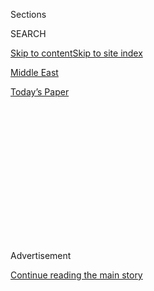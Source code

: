 <div id="app">

<div>

<div>

<div>

<div class="NYTAppHideMasthead css-1q2w90k e1suatyy0">

<div class="section css-ui9rw0 e1suatyy2">

<div class="css-eph4ug er09x8g0">

<div class="css-6n7j50">

</div>

<span class="css-1dv1kvn">Sections</span>

<div class="css-10488qs">

<span class="css-1dv1kvn">SEARCH</span>

</div>

[Skip to content](#site-content)[Skip to site index](#site-index)

</div>

<div id="masthead-section-label" class="css-1wr3we4 eaxe0e00">

[Middle
East](https://www.nytimes3xbfgragh.onion/section/world/middleeast)

</div>

<div class="css-10698na e1huz5gh0">

</div>

</div>

<div id="masthead-bar-one" class="section hasLinks css-15hmgas e1csuq9d3">

<div class="css-uqyvli e1csuq9d0">

</div>

<div class="css-1uqjmks e1csuq9d1">

</div>

<div class="css-9e9ivx">

[](https://myaccount.nytimes3xbfgragh.onion/auth/login?response_type=cookie&client_id=vi)

</div>

<div class="css-1bvtpon e1csuq9d2">

[Today’s
Paper](https://www.nytimes3xbfgragh.onion/section/todayspaper)

</div>

</div>

</div>

</div>

<div data-aria-hidden="false">

<div id="site-content" data-role="main">

<div>

<div class="css-1aor85t" style="opacity:0.000000001;z-index:-1;visibility:hidden">

<div class="css-1hqnpie">

<div class="css-epjblv">

<span class="css-17xtcya">[Middle
East](/section/world/middleeast)</span><span class="css-x15j1o">|</span><span class="css-fwqvlz">Israel
Says It Thwarted a Hezbollah Raid at Lebanon
Border</span>

</div>

<div class="css-k008qs">

<div class="css-1iwv8en">

<span class="css-18z7m18"></span>

<div>

</div>

</div>

<span class="css-1n6z4y">https://nyti.ms/3jK5VY3</span>

<div class="css-1705lsu">

<div class="css-4xjgmj">

<div class="css-4skfbu" data-role="toolbar" data-aria-label="Social Media Share buttons, Save button, and Comments Panel with current comment count" data-testid="share-tools">

  - 
  - 
  - 
  - 
    
    <div class="css-6n7j50">
    
    </div>

  - 

</div>

</div>

</div>

</div>

</div>

</div>

<div id="NYT_TOP_BANNER_REGION" class="css-13pd83m">

</div>

<div id="top-wrapper" class="css-1sy8kpn">

<div id="top-slug" class="css-l9onyx">

Advertisement

</div>

[Continue reading the main
story](#after-top)

<div class="ad top-wrapper" style="text-align:center;height:100%;display:block;min-height:250px">

<div id="top" class="place-ad" data-position="top" data-size-key="top">

</div>

</div>

<div id="after-top">

</div>

</div>

<div>

<div id="sponsor-wrapper" class="css-1hyfx7x">

<div id="sponsor-slug" class="css-19vbshk">

Supported by

</div>

[Continue reading the main
story](#after-sponsor)

<div id="sponsor" class="ad sponsor-wrapper" style="text-align:center;height:100%;display:block">

</div>

<div id="after-sponsor">

</div>

</div>

<div class="css-186x18t">

</div>

<div class="css-1vkm6nb ehdk2mb0">

# Israel Says It Thwarted a Hezbollah Raid at Lebanon Border

</div>

The Israeli military says it repelled a raid by Hezbollah in a disputed
area along its northern border. Hezbollah denied carrying out an
operation. No casualties were reported.

<div class="css-79elbk" data-testid="photoviewer-wrapper">

<div class="css-z3e15g" data-testid="photoviewer-wrapper-hidden">

</div>

<div class="css-1a48zt4 ehw59r15" data-testid="photoviewer-children">

![<span class="css-16f3y1r e13ogyst0" data-aria-hidden="true">Israeli
armored vehicles along the border with Lebanon on
Monday. </span><span class="css-cnj6d5 e1z0qqy90" itemprop="copyrightHolder"><span class="css-1ly73wi e1tej78p0">Credit...</span><span><span>Jalaa
Marey/Agence France-Presse — Getty
Images</span></span></span>](https://static01.graylady3jvrrxbe.onion/images/2020/07/27/world/27israel-lebanon/merlin_174994035_61f0324c-02cf-4c60-b221-711b13fee908-articleLarge.jpg?quality=75&auto=webp&disable=upscale)

</div>

</div>

<div class="css-18e8msd">

<div class="css-vp77d3 epjyd6m0">

<div class="css-hus3qt ey68jwv0" data-aria-hidden="true">

[![Isabel
Kershner](https://static01.graylady3jvrrxbe.onion/images/2018/10/12/multimedia/author-isabel-kershner/author-isabel-kershner-thumbLarge.png
"Isabel Kershner")](https://www.nytimes3xbfgragh.onion/by/isabel-kershner)

</div>

<div class="css-1baulvz">

By [<span class="css-1baulvz last-byline" itemprop="name">Isabel
Kershner</span>](https://www.nytimes3xbfgragh.onion/by/isabel-kershner)

</div>

</div>

  - 
    
    <div class="css-ld3wwf e16638kd2">
    
    July 27,
    2020
    
    </div>

  - 
    
    <div class="css-4xjgmj">
    
    <div class="css-d8bdto" data-role="toolbar" data-aria-label="Social Media Share buttons, Save button, and Comments Panel with current comment count" data-testid="share-tools">
    
      - 
      - 
      - 
      - 
        
        <div class="css-6n7j50">
        
        </div>
    
      - 
    
    </div>
    
    </div>

</div>

</div>

<div class="section meteredContent css-1r7ky0e" name="articleBody" itemprop="articleBody">

<div class="css-1fanzo5 StoryBodyCompanionColumn">

<div class="css-53u6y8">

JERUSALEM — The Israeli military said Monday that it had thwarted a raid
by a Hezbollah “terrorist squad” in a disputed area along its northern
border with Lebanon, resulting in an exchange of fire that capped days
of mounting tension there.

An Israeli military spokesman said that a small squad armed with assault
rifles had crossed an unfenced section of the boundary into Israel by a
few yards.

Israeli forces responded, firing small arms, tank guns and then
artillery, the spokesman, Lt. Col. Jonathan Conricus, said. The squad
fled back into Lebanon, he said, and then fired back at Israel.

Hezbollah, the Lebanese militant organization, denied that there had
been an exchange of fire, saying the only firing had come from the
Israeli side.

</div>

</div>

<div class="css-1fanzo5 StoryBodyCompanionColumn">

<div class="css-53u6y8">

“Everything that the enemy’s media is claiming in terms of foiling an
infiltration operation” is “absolutely not true,” Hezbollah said in a
statement. “It is an attempt to invent false and mythical victories.”

No casualties were reported by either side.

</div>

</div>

<div class="css-79elbk" data-testid="photoviewer-wrapper">

<div class="css-z3e15g" data-testid="photoviewer-wrapper-hidden">

</div>

<div class="css-1a48zt4 ehw59r15" data-testid="photoviewer-children">

![<span class="css-16f3y1r e13ogyst0" data-aria-hidden="true">Smoke
rising above Shebaa Farms on
Monday.</span><span class="css-cnj6d5 e1z0qqy90" itemprop="copyrightHolder"><span class="css-1ly73wi e1tej78p0">Credit...</span><span>Atef
Safadi/EPA, via
Shutterstock</span></span>](https://static01.graylady3jvrrxbe.onion/images/2020/07/27/world/27israel-lebanon2sub/merlin_175000704_3371d5b1-b28e-4d2b-afd8-e28b2c20a43b-articleLarge.jpg?quality=75&auto=webp&disable=upscale)

</div>

</div>

<div class="css-1fanzo5 StoryBodyCompanionColumn">

<div class="css-53u6y8">

Israel had been bracing for retaliation from Hezbollah since the killing
of one of its operatives in a strike in Syria last week that was
attributed to Israel.

Hezbollah said Monday that retaliation was still coming, as well as
retaliation for the shelling on Monday. Lebanese television reported
shelling near the Lebanese village of Kafr Shuba.

“The Zionists only need to continue waiting for the punishment for their
crimes,” the Hezbollah statement said.

</div>

</div>

<div class="css-1fanzo5 StoryBodyCompanionColumn">

<div class="css-53u6y8">

On Monday afternoon, amid preliminary reports of explosions, smoke and
cross-border fire, the Israeli military instructed residents of northern
Israel to remain indoors and closed roads in the area. But the
restrictions were lifted less than two hours later, a sign that calm had
been restored and an apparent indication that Israel did not intend to
prolong the confrontation.

The events took place in the vicinity of Shebaa Farms — known in Israel
as Mount Dov — a strip claimed by Israel, Lebanon and sometimes Syria
near the intersection of all three nations and adjacent to the Golan
Heights.

Israel’s defense minister, Benny Gantz, had visited the northern border
on Sunday as anticipation of a retaliatory attack by Hezbollah grew.

Syria’s state-run news agency, SANA, reported that Israeli aircraft had
fired rockets toward southern Damascus last Monday night, July 20.
Though Israel rarely takes responsibility publicly for specific strikes,
it has acknowledged carrying out scores of attacks aimed, it says, at
[preventing the transfer of sophisticated
weapons](https://www.nytimes3xbfgragh.onion/2019/08/28/world/middleeast/israel-iran-shadow-war.html?action=click&module=RelatedLinks&pgtype=Article)
from Iran to Hezbollah via Syria.

After last week’s strike on an ammunition depot near the Damascus
airport, Hezbollah said that one of its operatives, Ali Kamel Mohsen,
was killed in an act of “Zionist aggression.”

The killing appeared to violate [informal rules of
engagement](https://www.nytimes3xbfgragh.onion/2019/08/28/world/middleeast/israel-iran-shadow-war.html)
between Israel and Hezbollah.

In recent years, Hezbollah has refrained from killing Israelis while
Israel has largely avoided killing Hezbollah fighters in Syria. Both
sides want to press their points while avoiding a war that could
devastate Lebanon and
Israel.

</div>

</div>

<div class="css-79elbk" data-testid="photoviewer-wrapper">

<div class="css-z3e15g" data-testid="photoviewer-wrapper-hidden">

</div>

<div class="css-1a48zt4 ehw59r15" data-testid="photoviewer-children">

<div class="css-1xdhyk6 erfvjey0">

<span class="css-1ly73wi e1tej78p0">Image</span>

<div class="css-zjzyr8">

<div data-testid="lazyimage-container" style="height:257.77777777777777px">

</div>

</div>

</div>

<span class="css-16f3y1r e13ogyst0" data-aria-hidden="true">Israeli
soldiers set up a check point in the Golan Heights near the border with
Lebanon, on
Monday.</span><span class="css-cnj6d5 e1z0qqy90" itemprop="copyrightHolder"><span class="css-1ly73wi e1tej78p0">Credit...</span><span>Jalaa
Marey/Agence France-Presse — Getty Images</span></span>

</div>

</div>

<div class="css-1fanzo5 StoryBodyCompanionColumn">

<div class="css-53u6y8">

In a television interview on Sunday, Naim Qassem, the deputy secretary
general of Hezbollah, described the Hezbollah fighter killed in Syria as
a martyr and said the group would uphold the rules of engagement.

</div>

</div>

<div class="css-1fanzo5 StoryBodyCompanionColumn">

<div class="css-53u6y8">

“The deterrence equation with Israel is standing,” he said on the Arabic
news channel Al Mayadeen. “Amending or changing the rules of engagement
or the deterrence equation are not on our agenda.”

Israel contends that Hezbollah, with Iran’s help, is trying to build a
fleet of precision-guided missiles, which Israel considers a red line.
Last August, an Israeli drone struck a building near Beirut that Israeli
officials said contained machinery for making those missiles.

Prime Minister Benjamin Netanyahu said Monday that officials were
closely monitoring the situation in the north.

“Hezbollah needs to know that it’s playing with fire,” he said. “Every
attack against us will be answered with great might.”

He said that Israel “will not allow Iran to entrench itself militarily
on our border with Syria” and warned that “Lebanon and Hezbollah will
bear responsibility for any attack” originating from Lebanese territory.

Israel and Hezbollah fought a devastating, monthlong war in 2006. There
have only been sporadic clashes across the Israel-Lebanon border in
recent years.

</div>

</div>

<div class="css-1fanzo5 StoryBodyCompanionColumn">

<div class="css-53u6y8">

Monday’s events came as many Israelis, largely barred from traveling
abroad because of a spike in coronavirus infections, were vacationing in
the north.

Adam Rasgon contributed reporting from Jerusalem, and Vivian Yee from
Beirut.

</div>

</div>

<div>

</div>

</div>

<div>

</div>

<div>

</div>

<div>

</div>

<div>

<div id="bottom-wrapper" class="css-1ede5it">

<div id="bottom-slug" class="css-l9onyx">

Advertisement

</div>

[Continue reading the main
story](#after-bottom)

<div id="bottom" class="ad bottom-wrapper" style="text-align:center;height:100%;display:block;min-height:90px">

</div>

<div id="after-bottom">

</div>

</div>

</div>

</div>

</div>

## Site Index

<div>

</div>

## Site Information Navigation

  - [© <span>2020</span> <span>The New York Times
    Company</span>](https://help.nytimes3xbfgragh.onion/hc/en-us/articles/115014792127-Copyright-notice)

<!-- end list -->

  - [NYTCo](https://www.nytco.com/)
  - [Contact
    Us](https://help.nytimes3xbfgragh.onion/hc/en-us/articles/115015385887-Contact-Us)
  - [Work with us](https://www.nytco.com/careers/)
  - [Advertise](https://nytmediakit.com/)
  - [T Brand Studio](http://www.tbrandstudio.com/)
  - [Your Ad
    Choices](https://www.nytimes3xbfgragh.onion/privacy/cookie-policy#how-do-i-manage-trackers)
  - [Privacy](https://www.nytimes3xbfgragh.onion/privacy)
  - [Terms of
    Service](https://help.nytimes3xbfgragh.onion/hc/en-us/articles/115014893428-Terms-of-service)
  - [Terms of
    Sale](https://help.nytimes3xbfgragh.onion/hc/en-us/articles/115014893968-Terms-of-sale)
  - [Site
    Map](https://spiderbites.nytimes3xbfgragh.onion)
  - [Help](https://help.nytimes3xbfgragh.onion/hc/en-us)
  - [Subscriptions](https://www.nytimes3xbfgragh.onion/subscription?campaignId=37WXW)

</div>

</div>

</div>

</div>

